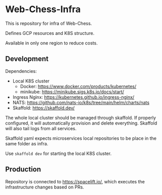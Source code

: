# Web-Chess-Infra

This is repository for infra of Web-Chess.

Defines GCP resources and K8S structure.

Available in only one region to reduce costs.

## Development

Dependencies:

- Local K8S cluster
  - Docker: <https://www.docker.com/products/kubernetes/>
  - minikube: <https://minikube.sigs.k8s.io/docs/start/>
- Ingress Nginx: <https://kubernetes.github.io/ingress-nginx/>
- NATS: <https://github.com/nats-io/k8s/tree/main/helm/charts/nats>
- Skaffold: <https://skaffold.dev/>

The whole local cluster should be managed through skaffold. If properly configured, it will automatically provision and delete everything. Skaffold will also tail logs from all services.

Skaffold yaml expects microservices local repositories to be place in the same folder as infra.

Use `skaffold dev` for starting the local K8S cluster.

## Production

Repository is connected to <https://spacelift.io/>, which executes the infrastructure changes based on PRs.
